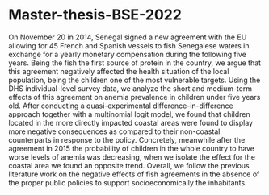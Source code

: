 # Master-thesis-BSE-2022

On November 20 in 2014, Senegal signed a new agreement with the EU allowing for 45 French and Spanish
vessels to fish Senegalese waters in exchange for a yearly monetary compensation during the following five
years. Being the fish the first source of protein in the country, we argue that this agreement negatively
affected the health situation of the local population, being the children one of the most vulnerable
targets. Using the DHS individual-level survey data, we analyze the short and medium-term effects of this
agreement on anemia prevalence in children under five years old. After conducting a quasi-experimental
difference-in-difference approach together with a multinomial logit model, we found that children located
in the more directly impacted coastal areas were found to display more negative consequences as compared
to their non-coastal counterparts in response to the policy. Concretely, meanwhile after the agreement
in 2015 the probability of children in the whole country to have worse levels of anemia was decreasing,
when we isolate the effect for the coastal area we found an opposite trend. Overall, we follow the previous
literature work on the negative effects of fish agreements in the absence of the proper public policies to
support socioeconomically the inhabitants.
